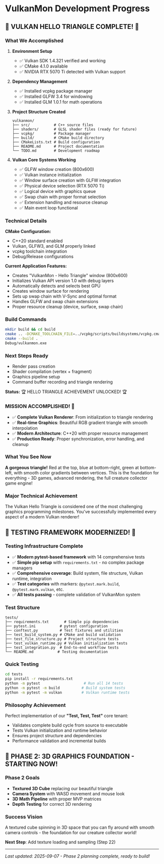 # VulkanMon Development Progress

## 🎉 VULKAN HELLO TRIANGLE COMPLETE! 🎉

### What We Accomplished

1. **Environment Setup**
   - ✅ Vulkan SDK 1.4.321 verified and working
   - ✅ CMake 4.1.0 available
   - ✅ NVIDIA RTX 5070 Ti detected with Vulkan support

2. **Dependency Management**
   - ✅ Installed vcpkg package manager
   - ✅ Installed GLFW 3.4 for windowing
   - ✅ Installed GLM 1.0.1 for math operations

3. **Project Structure Created**
   ```
   vulkanmon/
   ├── src/           # C++ source files
   ├── shaders/       # GLSL shader files (ready for future)
   ├── vcpkg/         # Package manager
   ├── build/         # CMake build directory
   ├── CMakeLists.txt # Build configuration
   ├── README.md      # Project documentation
   └── TODO.md        # Development roadmap
   ```

4. **Vulkan Core Systems Working**
   - ✅ GLFW window creation (800x600)
   - ✅ Vulkan instance initialization
   - ✅ Window surface creation with GLFW integration
   - ✅ Physical device selection (RTX 5070 Ti)
   - ✅ Logical device with graphics queue
   - ✅ Swap chain with proper format selection
   - ✅ Extension handling and resource cleanup
   - ✅ Main event loop functional

### Technical Details

**CMake Configuration:**
- C++20 standard enabled
- Vulkan, GLFW3, and GLM properly linked
- vcpkg toolchain integration
- Debug/Release configurations

**Current Application Features:**
- Creates "VulkanMon - Hello Triangle" window (800x600)
- Initializes Vulkan API version 1.0 with debug layers
- Automatically detects and selects best GPU
- Creates window surface for rendering
- Sets up swap chain with V-Sync and optimal format
- Handles GLFW and swap chain extensions
- Proper resource cleanup (device, surface, swap chain)

### Build Commands
```bash
mkdir build && cd build
cmake .. -DCMAKE_TOOLCHAIN_FILE=../vcpkg/scripts/buildsystems/vcpkg.cmake
cmake --build .
Debug/vulkanmon.exe
```

### Next Steps Ready
- Render pass creation
- Shader compilation (vertex + fragment)
- Graphics pipeline setup
- Command buffer recording and triangle rendering

**Status:** 🏆 HELLO TRIANGLE ACHIEVEMENT UNLOCKED! 🏆

### MISSION ACCOMPLISHED! 🎊
- ✅ **Complete Vulkan Renderer**: From initialization to triangle rendering
- ✅ **Real-time Graphics**: Beautiful RGB gradient triangle with smooth interpolation  
- ✅ **Modern Architecture**: C++20 with proper resource management
- ✅ **Production Ready**: Proper synchronization, error handling, and cleanup

### What You See Now
**A gorgeous triangle!** Red at the top, blue at bottom-right, green at bottom-left, with smooth color gradients between vertices. This is the foundation for everything - 3D games, advanced rendering, the full creature collector game engine!

### Major Technical Achievement
The Vulkan Hello Triangle is considered one of the most challenging graphics programming milestones. You've successfully implemented every aspect of a modern Vulkan renderer!

## 🧪 TESTING FRAMEWORK MODERNIZED! 🧪

### Testing Infrastructure Complete
- ✅ **Modern pytest-based framework** with 14 comprehensive tests
- ✅ **Simple pip setup** with `requirements.txt` - no complex package managers
- ✅ **Comprehensive coverage**: Build system, file structure, Vulkan runtime, integration
- ✅ **Test categories** with markers: `@pytest.mark.build`, `@pytest.mark.vulkan`, etc.
- ✅ **All tests passing** - complete validation of VulkanMon system

### Test Structure
```
tests/
├── requirements.txt       # Simple pip dependencies
├── pytest.ini           # pytest configuration 
├── conftest.py          # Test fixtures and utilities
├── test_build_system.py # CMake and build validation
├── test_file_structure.py # Project structure tests
├── test_vulkan_runtime.py # Vulkan initialization tests
├── test_integration.py  # End-to-end workflow tests
└── README.md           # Testing documentation
```

### Quick Testing
```bash
cd tests
pip install -r requirements.txt
python -m pytest                    # Run all 14 tests
python -m pytest -m build          # Build system tests
python -m pytest -m vulkan         # Vulkan runtime tests
```

### Philosophy Achievement
Perfect implementation of our **"Test, Test, Test"** core tenant:
- Validates complete build cycle from source to executable
- Tests Vulkan initialization and runtime behavior
- Ensures project structure and dependencies
- Performance validation and incremental builds

## 🚀 PHASE 2: 3D GRAPHICS FOUNDATION - STARTING NOW!

### Phase 2 Goals
- **Textured 3D Cube** replacing our beautiful triangle
- **Camera System** with WASD movement and mouse look
- **3D Math Pipeline** with proper MVP matrices
- **Depth Testing** for correct 3D rendering

### Success Vision
A textured cube spinning in 3D space that you can fly around with smooth camera controls - the foundation for our creature collector world!

**Next Step**: Add texture loading and sampling (Step 22)

---
*Last updated: 2025-09-07 - Phase 2 planning complete, ready to build!*
